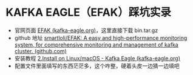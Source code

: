 # KAFKA EAGLE（EFAK）踩坑实录

* 官网页面 [EFAK (kafka-eagle.org)](https://www.kafka-eagle.org/)，这里直接下载 bin.tar.gz
* github 地址 [smartloli/EFAK: A easy and high-performance monitoring system, for comprehensive monitoring and management of kafka cluster. (github.com)](https://github.com/smartloli/EFAK)
* 安装教程 [2.Install on Linux/macOS - Kafka Eagle (kafka-eagle.org)](https://docs.kafka-eagle.org/2.installation/2.installonlinuxmac)
* 配置文件里面填写的东西茫茫多，这个咋整，硬着头皮一边猜一边填吧
